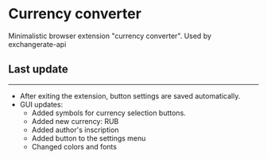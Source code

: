 # Currency converter
Minimalistic browser extension "currency converter". Used by exchangerate-api

## Last update
---
- After exiting the extension, button settings are saved automatically.
- GUI updates:
   * Added symbols for currency selection buttons.
   * Added new currency: RUB
   * Added author's inscription
   * Added button to the settings menu
   * Changed colors and fonts    
